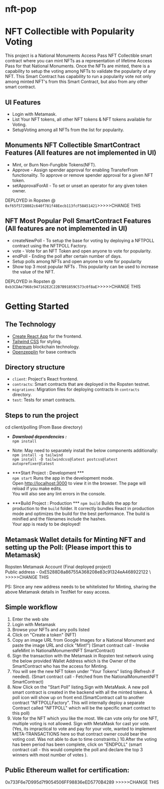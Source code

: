 # nft-pop
# NFT Collectible with Popularity Voting

This project is a National Monuments Access Pass NFT Collectible smart contract where you can mint NFTs as a representation of lifetime Access Pass for that National Monuments.
Once the NFTs are minted, there is a capability to setup the voting among NFTs to validate the popularity of any NFT. This Smart Contract has capability to run a popularity vote
not only among minted NFT's from this Smart Contract, but also from any other smart contract.

## UI Features
- Login with Metamask.
- List Your NFT tokens, all other NFT tokens & NFT tokens available for Voting.
- SetupVoting among all NFTs from the list for popularity.


## Monuments NFT Collectible SmartContract Features (All features are not implemented in UI)
- Mint, or Burn Non-Fungible Tokens(NFT).
- Approve - Assign spender approval for enabling TransferFrom functionality. To approve or remove spender approval for a given NFT token.
- setApprovalForAll - To set or unset an operator for any given token owner.

DEPLOYED in Ropsten @ `0xf65f5728082c640f781f48Eecb113fcF58A51421`>>>>>CHANGE THIS

## NFT Most Popular Poll SmartContract Features (All features are not implemented in UI)
- createNewPoll - To setup the base for voting by deploying a NFTPOLL contract using the NFTPOLL Factory.
- vote - Vote for an NFT Token and open anyone to vote for popularity.
- endPoll - Ending the poll after certain number of days.
- Setup polls among NFTs and open anyone to vote for popularity
- Show top 3 most popular NFTs . This popularity can be used to increase the value of the NFT.

DEPLOYED in Ropsten @ `0xb3CDAe7968c947162E2C22B7B91859C573c0f8aE`>>>>>CHANGE THIS

# Getting Started

<!-- ### Prerequisites
 - Node.js >= v14
 - Truffle and Ganache
 - Yarn
 - git checkout master

## Contracts
  - Run yarn install in project root to install Truffle build and smart contract dependencies
  - Run local testnet in port 7545 with an Ethereum client, e.g. Ganache
  - truffle migrate --network development
  - truffle console --network development
  - Run tests in Truffle console: test
  - development network id is 1337, remember to change it in Metamask as well!

## Frontend
  - cd client/polling
  - npm install
  - npm start
  - Open http://localhost:3000/listing -->

## The Technology

- [Create React App](https://github.com/facebook/create-react-app) for the frontend.
- [Tailwind CSS](https://tailwindcss.com) for styling.
- [Ethereum](https://ethereum.org/en/) blockchain technology.
- [Openzepplin](https://openzeppelin.com/) for base contracts


## Directory structure

- `client`: Project's React frontend.
- `contracts`: Smart contracts that are deployed in the Ropsten testnet.
- `migrations`: Migration files for deploying contracts in `contracts` directory.
- `test`: Tests for smart contracts.

## Steps to run the project

cd client/polling (From Base directory)
- ***Download dependencies :*** \
  `npm install`

- Note: May need to separately install the below components additionally: \
  `npm install -g tailwind` \
  `npm install -D tailwindcss@latest postcss@latest autoprefixer@latest`

- ***Start Project : Development *** \
  `npm start` Runs the app in the development mode.\
  Open [http://localhost:3000](http://localhost:3000) to view it in the browser. The page will reload if you make edits.\
  You will also see any lint errors in the console.


- ***Build Project : Production ***
  `npm build`
  Builds the app for production to the `build` folder.
  It correctly bundles React in production mode and optimizes the build for the best performance. The build is minified and the filenames include the hashes.\
  Your app is ready to be deployed!


## Metamask Wallet details for Minting NFT and setting up the Poll: (Please import this to Metamask)
Ropsten Metamask Account (Final deployed project) \
Public address - 0xE5288D8a86755A368208e83c91324eA468922122 \  >>>>>CHANGE THIS

PS: Since any new address needs to be whitelisted for Minting, sharing the above Metamask details in TestNet for easy access.
## Simple workflow

1. Enter the web site
2. Login with Metamask
3. Browse your NFTs and any polls listed
4. Click on "Create a token" (NFT)
5. Copy an image URL from Google Images for a National Monument and paste the image URL and click "Mint!") (Smart contract call - Invoke safeMint in NationalMonumentNFT SmartContract)
6. Sign the transaction with the Metamask in Ropsten test network using the below provided Wallet Address which is the Owner of the SmartContract who has the access for Minting.
7. You will see the new NFT token under "Your Tokens" listing (Refresh if needed). (Smart contract call - Fetched from the NationalMonumentNFT SmartContract)
8. Now Click on the  "Start Poll" listing.Sign with MetaMask. A new poll smart contract is created in the backend with all the minted tokens. A poll icon will show up on front end.(SmartContract call to another contract "NFTPOLLFactory". This will internally deploy a separate Contract called "NFTPOLL" which will be the specific smart contract to this poll)
9. Vote for the NFT which you like the most. We can vote only for one NFT, multiple voting is not allowed. Sign with MetaMask for cast yor vote. (Yes, its impractical to vote and pay for your vote, wanted to implement META-TRANSACTIONS here so that contract owner could bear the voting cost. Was not able to due to time constraints.)
10.After the voting has been period has been complete, click on "ENDPOLL" (smart contract call - this would complete the poll and declare the top 3 winners with most number of votes ).



## Public Ethereum wallet for certification:
0x733F6e7D995d7f9054506FF98836eED5770B4289  >>>>>CHANGE THIS

